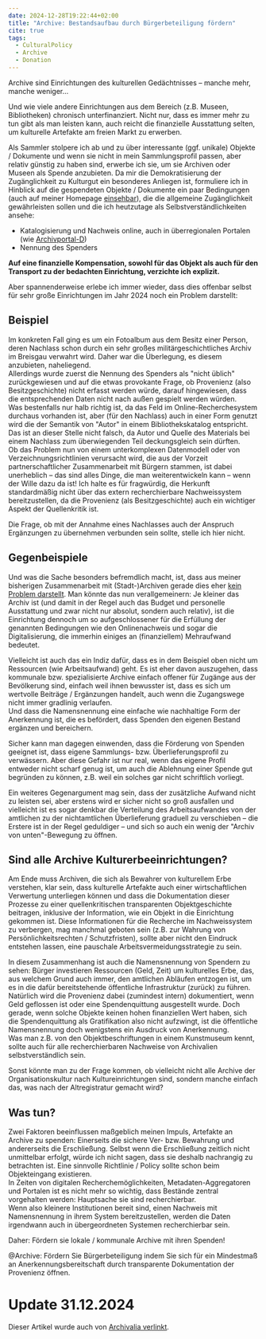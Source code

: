 ```yaml
---
date: 2024-12-28T19:22:44+02:00
title: "Archive: Bestandsaufbau durch Bürgerbeteiligung fördern"
cite: true
tags:
  - CulturalPolicy
  - Archive
  - Donation
---
```


Archive sind Einrichtungen des kulturellen Gedächtnisses – manche mehr, manche weniger...
<!--more-->
Und wie viele andere Einrichtungen aus dem Bereich (z.B. Museen, Bibliotheken) chronisch unterfinanziert. Nicht nur, dass es immer mehr zu tun gibt als man leisten kann, auch reicht die finanzielle Ausstattung selten, um kulturelle Artefakte am freien Markt zu erwerben.

Als Sammler stolpere ich ab und zu über interessante (ggf. unikale) Objekte / Dokumente und wenn sie nicht in mein Sammlungsprofil passen, aber relativ günstig zu haben sind, erwerbe ich sie, um sie Archiven oder Museen als Spende anzubieten. Da mir die Demokratisierung der Zugänglichkeit zu Kulturgut ein besonderes Anliegen ist, formuliere ich in Hinblick auf die gespendeten Objekte / Dokumente ein paar Bedingungen (auch auf meiner Homepage [einsehbar](https://christianmahnke.de/collections/#donations)), die die allgemeine Zugänglichkeit gewährleisten sollen und die ich heutzutage als Selbstverständlichkeiten ansehe:
*	Katalogisierung und Nachweis online, auch in überregionalen Portalen (wie [Archivportal-D](https://www.archivportal-d.de/))
*	Nennung des Spenders

**Auf eine finanzielle Kompensation, sowohl für das Objekt als auch für den Transport zu der bedachten Einrichtung, verzichte ich explizit.**

Aber spannenderweise erlebe ich immer wieder, dass dies offenbar selbst für sehr große Einrichtungen im Jahr 2024 noch ein Problem darstellt:

## Beispiel

Im konkreten Fall ging es um ein Fotoalbum aus dem Besitz einer Person, deren Nachlass schon durch ein sehr großes militärgeschichtliches Archiv im Breisgau verwahrt wird. Daher war die Überlegung, es diesem anzubieten, naheliegend.<br/>
Allerdings wurde zuerst die Nennung des Spenders als "nicht üblich" zurückgewiesen und auf die etwas provokante Frage, ob Provenienz (also Besitzgeschichte) nicht erfasst werden würde, darauf hingewiesen, dass die entsprechenden Daten nicht nach außen gespielt werden würden.<br/>
Was bestenfalls nur halb richtig ist, da das Feld im Online-Recherchesystem durchaus vorhanden ist, aber (für den Nachlass) auch in einer Form genutzt wird die der Semantik von "Autor" in einem Bibliothekskatalog entspricht. Das ist an dieser Stelle nicht falsch, da Autor und Quelle des Materials bei einem Nachlass zum überwiegenden Teil deckungsgleich sein dürften.<br/>
Ob das Problem nun von einem unterkomplexen Datenmodell oder von Verzeichnungsrichtlinien verursacht wird, die aus der Vorzeit partnerschaftlicher Zusammenarbeit mit Bürgern stammen, ist dabei unerheblich – das sind alles Dinge, die man weiterentwickeln kann – wenn der Wille dazu da ist! Ich halte es für fragwürdig, die Herkunft standardmäßig nicht über das extern recherchierbare Nachweissystem bereitzustellen, da die Provenienz (als Besitzgeschichte) auch ein wichtiger Aspekt der Quellenkritik ist.

Die Frage, ob mit der Annahme eines Nachlasses auch der Anspruch Ergänzungen zu übernehmen verbunden sein sollte, stelle ich hier nicht.

## Gegenbeispiele

Und was die Sache besonders befremdlich macht, ist, dass aus meiner bisherigen Zusammenarbeit mit (Stadt-)Archiven gerade dies eher [kein Problem darstellt](https://christianmahnke.de/collections/donations/). Man könnte das nun verallgemeinern: Je kleiner das Archiv ist (und damit in der Regel auch das Budget und personelle Ausstattung und zwar nicht nur absolut, sondern auch relativ), ist die Einrichtung dennoch um so aufgeschlossener für die Erfüllung der genannten Bedingungen wie den Onlinenachweis und sogar die Digitalisierung, die immerhin einiges an (finanziellem) Mehraufwand bedeutet.

Vielleicht ist auch das ein Indiz dafür, dass es in dem Beispiel oben nicht um Ressourcen (wie Arbeitsaufwand) geht. Es ist eher davon auszugehen, dass kommunale bzw. spezialisierte Archive einfach offener für Zugänge aus der Bevölkerung sind, einfach weil ihnen bewusster ist, dass es sich um wertvolle Beiträge / Ergänzungen handelt, auch wenn die Zugangswege nicht immer gradlinig verlaufen.<br/>
Und dass die Namensnennung eine einfache wie nachhaltige Form der Anerkennung ist, die es befördert, dass Spenden den eigenen Bestand ergänzen und bereichern.

Sicher kann man dagegen einwenden, dass die Förderung von Spenden geeignet ist, dass eigene Sammlungs- bzw. Überlieferungsprofil zu verwässern. Aber diese Gefahr ist nur real, wenn das eigene Profil entweder nicht scharf genug ist, um auch die Ablehnung einer Spende gut begründen zu können, z.B. weil ein solches gar nicht schriftlich vorliegt.

Ein weiteres Gegenargument mag sein, dass der zusätzliche Aufwand nicht zu leisten sei, aber erstens wird er sicher nicht so groß ausfallen und vielleicht ist es sogar denkbar die Verteilung des Arbeitsaufwandes von der amtlichen zu der nichtamtlichen Überlieferung graduell zu verschieben – die Erstere ist in der Regel geduldiger – und sich so auch ein wenig der "Archiv von unten"-Bewegung zu öffnen.

## Sind alle Archive Kulturerbeeinrichtungen?

Am Ende muss Archiven, die sich als Bewahrer von kulturellem Erbe verstehen, klar sein, dass kulturelle Artefakte auch einer wirtschaftlichen Verwertung unterliegen können und dass die Dokumentation dieser Prozesse zu einer quellenkritischen transparenten Objektgeschichte beitragen, inklusive der Information, wie ein Objekt in die Einrichtung gekommen ist. Diese Informationen für die Recherche im Nachweissystem zu verbergen, mag manchmal geboten sein (z.B. zur Wahrung von Persönlichkeitsrechten / Schutzfristen), sollte aber nicht den Eindruck entstehen lassen, eine pauschale Arbeitsvermeidungsstrategie zu sein.

In diesem Zusammenhang ist auch die Namensnennung von Spendern zu sehen: Bürger investieren Ressourcen (Geld, Zeit) um kulturelles Erbe, das, aus welchem Grund auch immer, den amtlichen Abläufen entzogen ist, um es in die dafür bereitstehende öffentliche Infrastruktur (zurück) zu führen. Natürlich wird die Provenienz dabei (zumindest intern) dokumentiert, wenn Geld geflossen ist oder eine Spendenquittung ausgestellt wurde. Doch gerade, wenn solche Objekte keinen hohen finanziellen Wert haben, sich die Spendenquittung als Gratifikation also nicht aufzwingt, ist die öffentliche Namensnennung doch wenigstens ein Ausdruck von Anerkennung.<br/>
Was man z.B. von den Objektbeschriftungen in einem Kunstmuseum kennt, sollte auch für alle recherchierbaren Nachweise von Archivalien selbstverständlich sein.

Sonst könnte man zu der Frage kommen, ob vielleicht nicht alle Archive der Organisationskultur nach Kultureinrichtungen sind, sondern manche einfach das, was nach der Altregistratur gemacht wird?

## Was tun?
Zwei Faktoren beeinflussen maßgeblich meinen Impuls, Artefakte an Archive zu spenden: Einerseits die sichere Ver- bzw. Bewahrung und andererseits die Erschließung. Selbst wenn die Erschließung zeitlich nicht unmittelbar erfolgt, würde ich nicht sagen, dass sie deshalb nachrangig zu betrachten ist. Eine sinnvolle Richtlinie / Policy sollte schon beim Objekteingang existieren.<br/>
In Zeiten von digitalen Recherchemöglichkeiten, Metadaten-Aggregatoren und Portalen ist es nicht mehr so wichtig, dass Bestände zentral vorgehalten werden: Hauptsache sie sind recherchierbar.<br/>
Wenn also kleinere Institutionen bereit sind, einen Nachweis mit Namensnennung in ihrem System bereitzustellen, werden die Daten irgendwann auch in übergeordneten Systemen recherchierbar sein.


<p class="cta">Daher: Fördern sie lokale / kommunale Archive mit ihren Spenden!</p>
<p class="cta">@Archive: Fördern Sie Bürgerbeteiligung indem Sie sich für ein Mindestmaß an Anerkennungsbereitschaft durch transparente Dokumentation der Provenienz öffnen.</p>

# Update 31.12.2024

Dieser Artikel wurde auch von [Archivalia verlinkt](https://archivalia.hypotheses.org/219985).